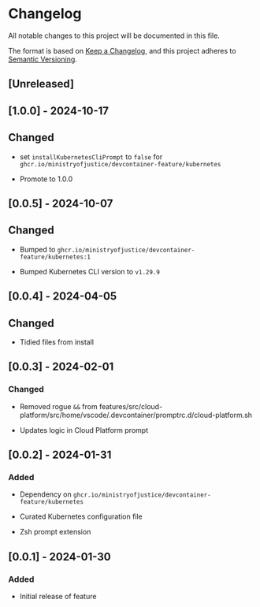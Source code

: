 <!-- markdownlint-disable MD003 MD024 -->

# Changelog

All notable changes to this project will be documented in this file.

The format is based on [Keep a Changelog](https://keepachangelog.com/en/1.0.0/),
and this project adheres to [Semantic Versioning](https://semver.org/spec/v2.0.0.html).

## [Unreleased]

## [1.0.0] - 2024-10-17

## Changed

- set `installKubernetesCliPrompt` to `false` for `ghcr.io/ministryofjustice/devcontainer-feature/kubernetes`

- Promote to 1.0.0

## [0.0.5] - 2024-10-07

## Changed

- Bumped to `ghcr.io/ministryofjustice/devcontainer-feature/kubernetes:1`

- Bumped Kubernetes CLI version to `v1.29.9`

## [0.0.4] - 2024-04-05

## Changed

- Tidied files from install

## [0.0.3] - 2024-02-01

### Changed

- Removed rogue `&&` from features/src/cloud-platform/src/home/vscode/.devcontainer/promptrc.d/cloud-platform.sh

- Updates logic in Cloud Platform prompt

## [0.0.2] - 2024-01-31

### Added

- Dependency on `ghcr.io/ministryofjustice/devcontainer-feature/kubernetes`

- Curated Kubernetes configuration file

- Zsh prompt extension

## [0.0.1] - 2024-01-30

### Added

- Initial release of feature
